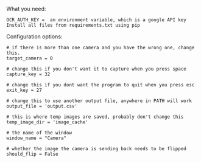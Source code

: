 
What you need:

    OCR_AUTH_KEY =  an environment variable, which is a google API key
    Install all files from requirements.txt using pip


Configuration options:

    # if there is more than one camera and you have the wrong one, change this.
    target_camera = 0
    
    # change this if you don't want it to capture when you press space
    capture_key = 32
    
    # change this if you dont want the program to quit when you press esc
    exit_key = 27
    
    # change this to use another output file, anywhere in PATH will work
    output_file = 'output.csv'
    
    # this is where temp images are saved, probably don't change this
    temp_image_dir = 'image_cache'
    
    # the name of the window
    window_name = "Camera"
    
    # whether the image the camera is sending back needs to be flipped
    should_flip = False
